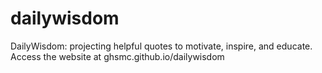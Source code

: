 # dailywisdom

DailyWisdom: projecting helpful quotes to motivate, inspire, and educate. Access the website at ghsmc.github.io/dailywisdom
